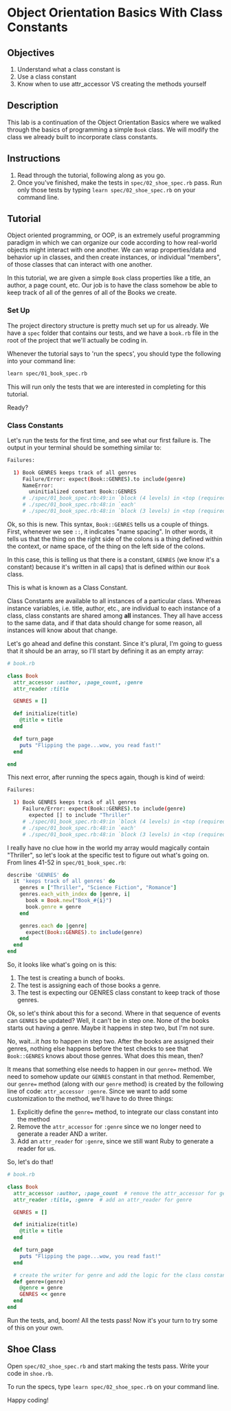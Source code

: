 # Object Orientation Basics With Class Constants

## Objectives
1. Understand what a class constant is
2. Use a class constant
3. Know when to use attr_accessor VS creating the methods yourself

## Description

This lab is a continuation of the Object Orientation Basics where we walked through the basics of programming a simple `Book` class. We will modify the class we already built to incorporate class constants.

## Instructions

1. Read through the tutorial, following along as you go.
2. Once you've finished, make the tests in `spec/02_shoe_spec.rb` pass. Run only those tests by typing `learn spec/02_shoe_spec.rb` on your command line.

## Tutorial

Object oriented programming, or OOP, is an extremely useful programming paradigm in which
we can organize our code according to how real-world objects might interact with one another.
We can wrap properties/data and behavior up in classes, and then create instances,
or individual "members", of those classes that can interact with one another.

In this tutorial, we are given a simple `Book` class properties like a title, an author, a page count, etc. Our job is to have the class somehow be able to
keep track of all of the genres of all of the Books we create.

### Set Up

The project directory structure is pretty much set up for us already. We have a `spec`
folder that contains our tests, and we have a `book.rb` file in the root of the project
that we'll actually be coding in.

Whenever the tutorial says to 'run the specs', you should type the following into your
command line:

```bash
learn spec/01_book_spec.rb
```

This will run only the tests that we are interested in completing for this tutorial.

Ready?

### Class Constants

Let's run the tests for the first time, and see what our first failure is. The output in your
terminal should be something similar to:

```bash
Failures:

  1) Book GENRES keeps track of all genres
     Failure/Error: expect(Book::GENRES).to include(genre)
     NameError:
       uninitialized constant Book::GENRES
     # ./spec/01_book_spec.rb:49:in `block (4 levels) in <top (required)>'
     # ./spec/01_book_spec.rb:48:in `each'
     # ./spec/01_book_spec.rb:48:in `block (3 levels) in <top (required)>'
```

Ok, so this is new. This syntax, `Book::GENRES` tells us a couple of things. First,
whenever we see `::`, it indicates "name spacing". In other words, it tells us that
the thing on the right side of the colons is a thing defined within the context, or
name space, of the thing on the left side of the colons.

In this case, this is telling us that there is a constant, `GENRES` (we know it's a constant)
because it's written in all caps) that is defined within our `Book` class.

This is what is known as a Class Constant.

Class Constants are available to all instances of a particular class. Whereas instance
variables, i.e. title, author, etc., are individual to each instance of a class, class
constants are shared among **all** instances. They all have access to the same data,
and if that data should change for some reason, all instances will know about that change.

Let's go ahead and define this constant. Since it's plural, I'm going to guess that
it should be an array, so I'll start by defining it as an empty array:

```ruby
# book.rb

class Book
  attr_accessor :author, :page_count, :genre
  attr_reader :title

  GENRES = []

  def initialize(title)
    @title = title
  end

  def turn_page
    puts "Flipping the page...wow, you read fast!"
  end

end
```

This next error, after running the specs again, though is kind of weird:

```bash
Failures:

  1) Book GENRES keeps track of all genres
     Failure/Error: expect(Book::GENRES).to include(genre)
       expected [] to include "Thriller"
     # ./spec/01_book_spec.rb:49:in `block (4 levels) in <top (required)>'
     # ./spec/01_book_spec.rb:48:in `each'
     # ./spec/01_book_spec.rb:48:in `block (3 levels) in <top (required)>'
```

I really have no clue how in the world my array would magically contain "Thriller",
so let's look at the specific test to figure out what's going on. From lines 41-52 in
`spec/01_book_spec.rb`:

```ruby
describe 'GENRES' do
  it 'keeps track of all genres' do
    genres = ["Thriller", "Science Fiction", "Romance"]
    genres.each_with_index do |genre, i|
      book = Book.new("Book_#{i}")
      book.genre = genre
    end

    genres.each do |genre|
      expect(Book::GENRES).to include(genre)
    end
  end
end
```

So, it looks like what's going on is this:

1. The test is creating a bunch of books.
2. The test is assigning each of those books a genre.
3. The test is expecting our GENRES class constant to keep track of those genres.

Ok, so let's think about this for a second. Where in that sequence of events can
`GENRES` be updated? Well, it can't be in step one. None of the books starts out
having a genre. Maybe it happens in step two, but I'm not sure.

No, wait...it *has* to happen in step two. After the books are assigned their genres,
nothing else happens before the test checks to see that `Book::GENRES` knows about
those genres. What does this mean, then?

It means that something else needs to happen in our `genre=` method. We need to
somehow update our `GENRES` constant in that method. Remember, our `genre=` method (along with our `genre` method) is created by the following line of code: `attr_accessor :genre`. Since we want to add some customization to the method, we'll have to do three things:

1. Explicitly define the `genre=` method, to integrate our class constant into the method
2. Remove the `attr_accessor` for `:genre` since we no longer need to generate a reader AND a writer.
3. Add an `attr_reader` for `:genre`, since we still want Ruby to generate a reader for us.


So, let's do that!

```ruby
# book.rb

class Book
  attr_accessor :author, :page_count  # remove the attr_accessor for genre
  attr_reader :title, :genre  # add an attr_reader for genre

  GENRES = []

  def initialize(title)
    @title = title
  end

  def turn_page
    puts "Flipping the page...wow, you read fast!"
  end

  # create the writer for genre and add the logic for the class constant
  def genre=(genre)
    @genre = genre
    GENRES << genre 
  end
end
```

Run the tests, and, boom! All the tests pass!
Now it's your turn to try some of this on your
own.

## Shoe Class

Open `spec/02_shoe_spec.rb` and start making the tests pass. Write your code in `shoe.rb`.

To run the specs, type `learn spec/02_shoe_spec.rb` on your command line.

Happy coding!